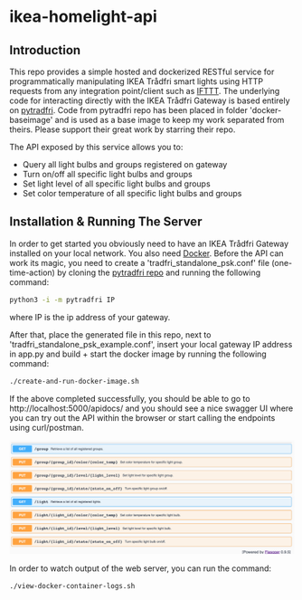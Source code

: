 # ikea-homelight-api

## Introduction
This repo provides a simple hosted and dockerized RESTful service for programmatically manipulating IKEA Trådfri smart lights using HTTP requests from any integration point/client such as [IFTTT](https://ifttt.com/). The underlying code for interacting directly with the IKEA Trådfri Gateway is based entirely on [pytradfri](https://github.com/home-assistant-libs/pytradfri). Code from pytradfri repo has been placed in folder 'docker-baseimage' and is used as a base image to keep my work separated from theirs. Please support their great work by starring their repo.

The API exposed by this service allows you to:

* Query all light bulbs and groups registered on gateway
* Turn on/off all specific light bulbs and groups
* Set light level of all specific light bulbs and groups
* Set color temperature of all specific light bulbs and groups

## Installation & Running The Server
In order to get started you obviously need to have an IKEA Trådfri Gateway installed on your local network. You also need [Docker](https://www.docker.com/products/docker-desktop).
Before the API can work its magic, you need to create a 'tradfri_standalone_psk.conf' file (one-time-action) by cloning the [pytradfri repo](https://github.com/home-assistant-libs/pytradfri) and running the following command:

```bash
python3 -i -m pytradfri IP
```

where IP is the ip address of your gateway.

After that, place the generated file in this repo, next to 'tradfri_standalone_psk_example.conf', insert your local gateway IP address in app.py and build + start the docker image by running the following command:

```bash
./create-and-run-docker-image.sh 
```

If the above completed successfully, you should be able to go to http://localhost:5000/apidocs/ and you should see a nice swagger UI where you can try out the API within the browser or start calling the endpoints using curl/postman. 

![API Swagger UI screenshot](swagger-ui-api-screenshot.png)

In order to watch output of the web server, you can run the command:

```bash
./view-docker-container-logs.sh
```
